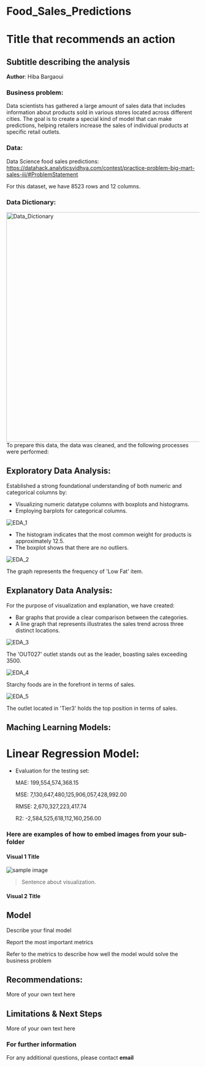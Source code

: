 # Food_Sales_Predictions
# Title that recommends an action
## Subtitle describing the analysis 

**Author**: Hiba Bargaoui 

### Business problem: 

Data scientists has gathered a large amount of sales data that includes information about products sold in various stores located across different cities. The goal is to create a special kind of model that can make predictions, helping retailers increase the sales of individual products at specific retail outlets. 

### Data: 
Data Science food sales predictions: https://datahack.analyticsvidhya.com/contest/practice-problem-big-mart-sales-iii/#ProblemStatement

For this dataset, we have 8523 rows and 12 columns. 

### Data Dictionary:
<img width="599" alt="Data_Dictionary" src="https://github.com/HibaBargaoui/Food_Sales_Predictions/assets/135720154/68ed84fe-cd37-4a0a-886a-410e1c63b229">
To prepare this data, the data was cleaned, and the following processes were performed:

## Exploratory Data Analysis:
Established a strong foundational understanding of both numeric and categorical columns by:
- Visualizing numeric datatype columns with boxplots and histograms.
- Employing barplots for categorical columns.
  
![EDA_1](https://github.com/HibaBargaoui/Food_Sales_Predictions/assets/135720154/f1ff044d-e963-4a61-af03-e456d8fadd7e)

- The histogram indicates that the most common weight for products is approximately 12.5.
- The boxplot shows that there are no outliers.
  
![EDA_2](https://github.com/HibaBargaoui/Food_Sales_Predictions/assets/135720154/e68212d9-b81b-4bff-9a0a-0d7cdafe4592)

The graph represents the frequency of 'Low Fat' item.

## Explanatory Data Analysis:
For the purpose of visualization and explanation, we have created:
- Bar graphs that provide a clear comparison between the categories.
- A line graph that represents illustrates the sales trend across three distinct locations.
  
![EDA_3](https://github.com/HibaBargaoui/Food_Sales_Predictions/assets/135720154/bbb8a0c3-09b1-479d-8690-53052e95164d)

The 'OUT027' outlet stands out as the leader, boasting sales exceeding 3500.

![EDA_4](https://github.com/HibaBargaoui/Food_Sales_Predictions/assets/135720154/d0dae4df-b789-4ae1-ab48-190d60b20a2d)

Starchy foods are in the forefront in terms of sales.

![EDA_5](https://github.com/HibaBargaoui/Food_Sales_Predictions/assets/135720154/d9c8591e-f6fb-4350-97ee-b3e1d545cccc)

The outlet located in 'Tier3' holds the top position in terms of sales.

## Maching Learning Models:
# Linear Regression Model: 
- Evaluation for the testing set:
  
  MAE: 199,554,574,368.15
  
  MSE: 7,130,647,480,125,906,057,428,992.00
  
  RMSE: 2,670,327,223,417.74
  
  R2: -2,584,525,618,112,160,256.00

### Here are examples of how to embed images from your sub-folder


#### Visual 1 Title
![sample image](project1_sample_image.png)

> Sentence about visualization.

#### Visual 2 Title

## Model

Describe your final model

Report the most important metrics

Refer to the metrics to describe how well the model would solve the business problem

## Recommendations:

More of your own text here


## Limitations & Next Steps

More of your own text here


### For further information


For any additional questions, please contact **email**
